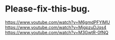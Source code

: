 # Please-fix-this-bug.
https://www.youtube.com/watch?v=M6gmdPFYlMU
https://www.youtube.com/watch?v=MjgpzuDJqs4
https://www.youtube.com/watch?v=M3GwtR-0fNQ
